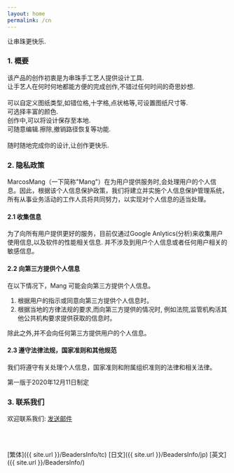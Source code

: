```yaml
---
layout: home
permalink: /cn
---
```


让串珠更快乐.

<!--#### 快速索引

- <a href="#summary">概要</a>
- <a href="#guide">使用教程</a>
- <a href="#privacy">隐私政策</a>
- <a href="#contact">联系我们</a>
- <a href="#notice">通知</a>-->

<h3 id="summary">1. 概要
</h3>

该产品的创作初衷是为串珠手工艺人提供设计工具.<br>
让手艺人在何时何地都能方便的完成创作,不错过任何时间的奇思妙想.<br>
<br>
可以自定义图纸类型,如错位格,十字格,点状格等,可设置图纸尺寸等.<br>
可选择丰富的颜色.<br>
创作中,可以将设计保存至本地.<br>
可随意编辑.擦除,撤销路径恢复等功能.<br>
<br>
随时随地完成你的设计,让创作更快乐.<br>

<!--
<h3 id="guide">使用教程
</h3>

#### 1. 笔记本的创建和配置

1. 通过本地CSV文件导入
2. 
#### 2. 练习开始
-->

<h3 id="privacy">2. 隐私政策
</h3>

MarcosMang（一下简称"Mang"）在为用户提供服务时,会处理用户的个人信息。因此，根据该个人信息保护政策，我们将建立并实施个人信息保护管理系统，所有从事业务活动的工作人员将共同努力，以实现对个人信息的适当处理。

#### 2.1 收集信息
为了向所有用户提供更好的服务，目前仅通过Google Anlytics(分析)来收集用户使用信息,以及软件的性能相关信息. 并不涉及到用户个人信息或者任何用户相关的敏感信息。

#### 2.2 向第三方提供个人信息
在以下情况下，Mang 可能会向第三方提供个人信息。

1. 根据用户的指示或同意向第三方提供个人信息时。
2. 根据当地的方律法规的要求,而向第三方提供的情况时, 例如法院,监管机构活其他公共机构要求提供获取的信息时。

除此之外,并不会向任何第三方提供用户的个人信息。

#### 2.3 遵守法律法规，国家准则和其他规范
我们将遵守有关处理个人信息，国家准则和附属组织准则的法律和相关法律。

第一版于2020年12月11日制定

<h3 id="contact">3. 联系我们
</h3>

欢迎联系我们: <a href="mailto:lingfengmarskey@gmail.com?subject=Beaders咨询">发送邮件</a>

<br>
<br>

[繁体]({{ site.url }}/BeadersInfo/tc)
[日文]({{ site.url }}/BeadersInfo/jp)
[英文]({{ site.url }}/BeadersInfo/)

<!--<h3 id="notice">4. 通知
</h3>
-->
<!--<h5 id="qa">常见问题</h5>
>  csv文件的格式要求?
> > 文件格式要求如下
-->
